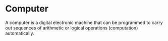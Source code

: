 # Computer

A computer is a digital electronic machine that can be programmed to carry out sequences of arithmetic or logical operations (computation) automatically.